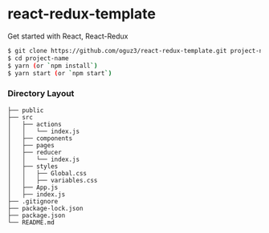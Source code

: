 # react-redux-template
Get started with React, React-Redux

```bash
$ git clone https://github.com/oguz3/react-redux-template.git project-name
$ cd project-name
$ yarn (or `npm install`)
$ yarn start (or `npm start`)
```

### Directory Layout

```
├── public
├── src                 
│   ├── actions    
│   │   └── index.js
│   ├── components        
│   ├── pages           
│   ├── reducer    
│   │   └── index.js
│   ├── styles             
│   │   ├── Global.css       
│   │   ├── variables.css
│   ├── App.js
│   ├── index.js
├── .gitignore  
├── package-lock.json  
├── package.json  
└── README.md
```
